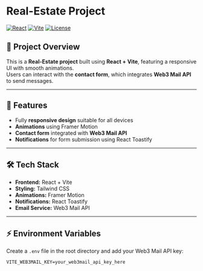 # Real-Estate Project

[![React](https://img.shields.io/badge/React-18.2.0-blue)](https://reactjs.org/) 
[![Vite](https://img.shields.io/badge/Vite-4.4.9-green)](https://vitejs.dev/) 
[![License](https://img.shields.io/badge/License-MIT-yellow)](LICENSE)

## 🚀 Project Overview
This is a **Real-Estate project** built using **React + Vite**, featuring a responsive UI with smooth animations.  
Users can interact with the **contact form**, which integrates **Web3 Mail API** to send messages.  

---

## 🌟 Features
- Fully **responsive design** suitable for all devices  
- **Animations** using Framer Motion  
- **Contact form** integrated with **Web3 Mail API**  
- **Notifications** for form submission using React Toastify  

---

## 🛠 Tech Stack
- **Frontend:** React + Vite  
- **Styling:** Tailwind CSS  
- **Animations:** Framer Motion  
- **Notifications:** React Toastify  
- **Email Service:** Web3 Mail API  

---

## ⚡ Environment Variables
Create a `.env` file in the root directory and add your Web3 Mail API key:

```env
VITE_WEB3MAIL_KEY=your_web3mail_api_key_here
